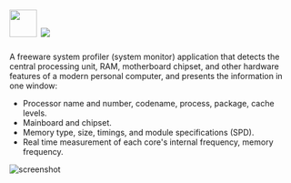 # <img src="https://cdn.jsdelivr.net/gh/majkinetor/chocolatey/cpu-z.install/icon.png" width="48" height="48"/> [![](https://img.shields.io/chocolatey/v/cpu-z.install.svg?color=red&label=cpu-z.install)](https://chocolatey.org/packages/cpu-z.install)

 A freeware system profiler (system monitor) application that detects the central processing unit, RAM, motherboard chipset, and other hardware features of a modern personal computer, and presents the information in one window:

- Processor name and number, codename, process, package, cache levels.
- Mainboard and chipset.
- Memory type, size, timings, and module specifications (SPD).
- Real time measurement of each core's internal frequency, memory frequency.

![screenshot](https://cdn.rawgit.com/majkinetor/chocolatey/master/cpu-z.install/screenshot.png)

